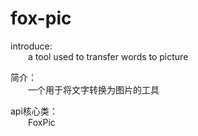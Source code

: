 # fox-pic
introduce:  
&emsp;&emsp;a tool used to transfer words to picture  
    
简介：  
&emsp;&emsp;一个用于将文字转换为图片的工具  
    
api核心类：  
&emsp;&emsp;FoxPic
